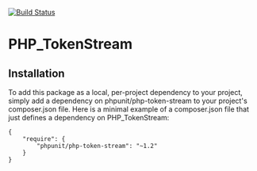 [![Build Status](https://travis-ci.org/sebastianbergmann/php-token-stream.svg?branch=master)](https://travis-ci.org/sebastianbergmann/php-token-stream)

# PHP_TokenStream

## Installation

To add this package as a local, per-project dependency to your project, simply add a dependency on  phpunit/php-token-stream  to your project's  composer.json  file. Here is a minimal example of a  composer.json  file that just defines a dependency on PHP_TokenStream:

    {
        "require": {
            "phpunit/php-token-stream": "~1.2"
        }
    }
